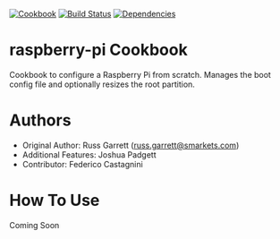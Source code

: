 [![Cookbook](http://img.shields.io/cookbook/v/nginx.svg)](https://github.com/Padgett/chef-raspberry-pi)
[![Build Status](http://img.shields.io/travis/Padgett/chef-raspberry-pi.svg)](http://travis-ci.org/Padgett/chef-raspberry-pi)
[![Dependencies](http://img.shields.io/gemnasium/Padgett/chef-raspberry-pi.svg)](https://gemnasium.com/Padgett/chef-raspberry-pi)

# raspberry-pi Cookbook

Cookbook to configure a Raspberry Pi from scratch. Manages the
boot config file and optionally resizes the root partition.

# Authors

- Original Author: Russ Garrett (russ.garrett@smarkets.com)
- Additional Features: Joshua Padgett
- Contributor: Federico Castagnini

# How To Use

Coming Soon
